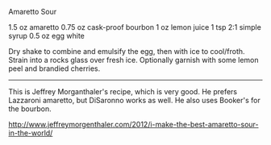 Amaretto Sour

1.5 oz  amaretto 
0.75 oz cask-proof bourbon 
1 oz    lemon juice
1 tsp   2:1 simple syrup
0.5 oz  egg white

Dry shake to combine and emulsify the egg, then with ice to cool/froth.
Strain into a rocks glass over fresh ice.
Optionally garnish with some lemon peel and brandied cherries.

--------------------

This is Jeffrey Morganthaler's recipe, which is very good. He prefers Lazzaroni amaretto, but DiSaronno works as well. He also uses Booker's for the bourbon. 

http://www.jeffreymorgenthaler.com/2012/i-make-the-best-amaretto-sour-in-the-world/